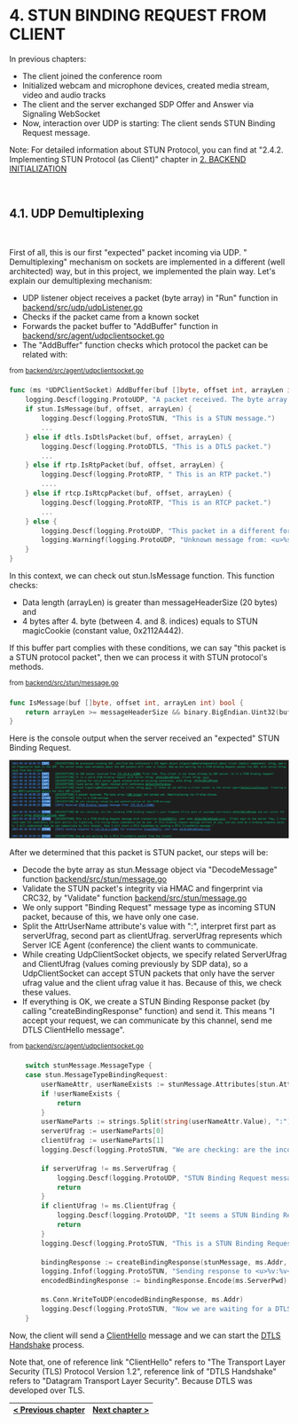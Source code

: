 # **4. STUN BINDING REQUEST FROM CLIENT**

In previous chapters:
* The client joined the conference room
* Initialized webcam and microphone devices, created media stream, video and audio tracks
* The client and the server exchanged SDP Offer and Answer via Signaling WebSocket
* Now, interaction over UDP is starting: The client sends STUN Binding Request message.

Note: For detailed information about STUN Protocol, you can find at "2.4.2. Implementing STUN Protocol (as Client)" chapter in [2. BACKEND INITIALIZATION](./02-BACKEND-INITIALIZATION.md)

<br>

## **4.1. UDP Demultiplexing**
<br>

First of all, this is our first "expected" packet incoming via UDP. " Demultiplexing" mechanism on sockets are implemented in a different (well architected) way, but in this project, we implemented the plain way. Let's explain our demultiplexing mechanism:

* UDP listener object receives a packet (byte array) in "Run" function in [backend/src/udp/udpListener.go](../backend/src/udp/udpListener.go)
* Checks if the packet came from a known socket
* Forwards the packet buffer to "AddBuffer" function in [backend/src/agent/udpclientsocket.go](../backend/src/agent/udpclientsocket.go)
* The "AddBuffer" function checks which protocol the packet can be related with:

<sup>from [backend/src/agent/udpclientsocket.go](../backend/src/agent/udpclientsocket.go)</sup>
```go
func (ms *UDPClientSocket) AddBuffer(buf []byte, offset int, arrayLen int) {
    logging.Descf(logging.ProtoUDP, "A packet received. The byte array (<u>%d bytes</u>) not parsed yet. Demultiplexing via if-else blocks.", arrayLen)
    if stun.IsMessage(buf, offset, arrayLen) {
        logging.Descf(logging.ProtoSTUN, "This is a STUN message.")
        ...
    } else if dtls.IsDtlsPacket(buf, offset, arrayLen) {
        logging.Descf(logging.ProtoDTLS, "This is a DTLS packet.")
        ...
    } else if rtp.IsRtpPacket(buf, offset, arrayLen) {
        logging.Descf(logging.ProtoRTP, " This is an RTP packet.")
        ....
    } else if rtcp.IsRtcpPacket(buf, offset, arrayLen) {
        logging.Descf(logging.ProtoRTP, "This is an RTCP packet.")
        ...
    } else {
        logging.Descf(logging.ProtoUDP, "This packet in a different format which is not known by the server, ignoring it.")
        logging.Warningf(logging.ProtoUDP, "Unknown message from: <u>%s</u>, <u>%v</u>", ms.Addr, buf[offset:offset+arrayLen])
    }
}
```

In this context, we can check out stun.IsMessage function. This function checks:
  * Data length (arrayLen) is greater than messageHeaderSize (20 bytes)
  <br>and
  * 4 bytes after 4. byte (between 4. and 8. indices) equals to STUN magicCookie (constant value, 0x2112A442).

If this buffer part complies with these conditions, we can say "this packet is a STUN protocol packet", then we can process it with STUN protocol's methods.

<sup>from [backend/src/stun/message.go](../backend/src/stun/message.go)</sup>
```go
func IsMessage(buf []byte, offset int, arrayLen int) bool {
    return arrayLen >= messageHeaderSize && binary.BigEndian.Uint32(buf[offset+4:offset+8]) == magicCookie
}
```

Here is the console output when the server received an "expected" STUN Binding Request.

![Server Receive STUN Binding Request](images/04-01-server-received-stun-binding-request.png)

After we determined that this packet is STUN packet, our steps will be:
* Decode the byte array as stun.Message object via "DecodeMessage" function [backend/src/stun/message.go](../backend/src/stun/message.go)
* Validate the STUN packet's integrity via HMAC and fingerprint via CRC32, by "Validate" function [backend/src/stun/message.go](../backend/src/stun/message.go)
* We only support "Binding Request" message type as incoming STUN packet, because of this, we have only one case.
* Split the AttrUserName attribute's value with ":", interpret first part as serverUfrag, second part as clientUfrag. serverUfrag represents which Server ICE Agent (conference) the client wants to communicate.
* While creating UdpClientSocket objects, we specify related ServerUfrag and ClientUfrag (values coming previously by SDP data), so a UdpClientSocket can accept STUN packets that only have the server ufrag value and the client ufrag value it has. Because of this, we check these values.
* If everything is OK, we create a STUN Binding Response packet (by calling "createBindingResponse" function) and send it. This means "I accept your request, we can communicate by this channel, send me DTLS ClientHello message".

<sup>from [backend/src/agent/udpclientsocket.go](../backend/src/agent/udpclientsocket.go)</sup>
```go
    switch stunMessage.MessageType {
    case stun.MessageTypeBindingRequest:
        userNameAttr, userNameExists := stunMessage.Attributes[stun.AttrUserName]
        if !userNameExists {
            return
        }
        userNameParts := strings.Split(string(userNameAttr.Value), ":")
        serverUfrag := userNameParts[0]
        clientUfrag := userNameParts[1]
        logging.Descf(logging.ProtoSTUN, "We are checking: are the incoming STUN binding request's user fragment (first part of username attribute) <u>%s</u> and our server ICE Agent's ufrag <u>%s</u> same?", serverUfrag, ms.ServerUfrag)

        if serverUfrag != ms.ServerUfrag {
            logging.Descf(logging.ProtoUDP, "STUN Binding Request message forwarded wrong agent, serverUfrag <u>%s</u> points, ignore it.", serverUfrag)
            return
        }
        if clientUfrag != ms.ClientUfrag {
            logging.Descf(logging.ProtoUDP, "It seems a STUN Binding Request message received after processed first one, clientUfrag <u>%s</u>, ignore it.", clientUfrag)
            return
        }
        logging.Descf(logging.ProtoSTUN, "This is a STUN Binding Request message with transaction <u>%s</u>, user name <u>%s</u>.  Client says to the server \"hey, I received some ICE candidates (IP-port pairs) via Signaling, I'm trying these candidates one by one. If this binding request message arrives at you, and you send me a binding response packet, I will understand that we can communicate by this channel, then I will start a DTLS handshake by sending a DTLS ClientHello message.\"", stunMessage.TransactionID, string(userNameAttr.Value))

        bindingResponse := createBindingResponse(stunMessage, ms.Addr, string(userNameAttr.Value))
        logging.Infof(logging.ProtoSTUN, "Sending response to <u>%v:%v</u> for transaction <u>%s</u>, user name <u>%s</u>\n", ms.Addr.IP, ms.Addr.Port, stunMessage.TransactionID, string(userNameAttr.Value))
        encodedBindingResponse := bindingResponse.Encode(ms.ServerPwd)

        ms.Conn.WriteToUDP(encodedBindingResponse, ms.Addr)
        logging.Descf(logging.ProtoSTUN, "Now we are waiting for a DTLS ClientHello packet from the client!")
    }
```

Now, the client will send a [ClientHello](https://datatracker.ietf.org/doc/html/rfc5246#section-7.4.1.2) message and we can start the [DTLS Handshake](https://datatracker.ietf.org/doc/html/rfc4347#section-4.2) process.

Note that, one of reference link "ClientHello" refers to "The Transport Layer Security (TLS) Protocol Version 1.2", reference link of "DTLS Handshake" refers to "Datagram Transport Layer Security". Because DTLS was developed over TLS.

<style>
  table { width: 100%; }
</style>
| [&lt; Previous chapter](./03-FIRST-CLIENT-COMES-IN.md) | [Next chapter &gt;](./05-DTLS-HANDSHAKE.md)|
| -- | --: |
